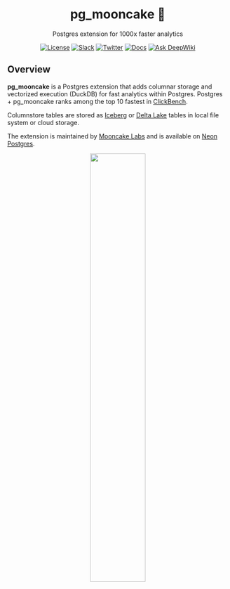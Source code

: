 <div align="center">

# pg_mooncake 🥮
Postgres extension for 1000x faster analytics

[![License](https://img.shields.io/badge/License-MIT-blue)](https://github.com/Mooncake-Labs/pg_mooncake/blob/main/LICENSE)
[![Slack](https://img.shields.io/badge/Mooncake%20Slack-purple?logo=slack)](https://join.slack.com/t/mooncakelabs/shared_invite/zt-2sepjh5hv-rb9jUtfYZ9bvbxTCUrsEEA)
[![Twitter](https://img.shields.io/twitter/url?url=https%3A%2F%2Fx.com%2Fmooncakelabs&label=%40mooncakelabs)](https://x.com/mooncakelabs)
[![Docs](https://img.shields.io/badge/Documentation-pgmooncake.com-blue?style=flat&logo=readthedocs&logoColor=white)](https://pgmooncake.com/docs)
[![Ask DeepWiki](https://deepwiki.com/badge.svg)](https://deepwiki.com/Mooncake-Labs/pg_mooncake)

</div>

## Overview
**pg_mooncake** is a Postgres extension that adds columnar storage and vectorized execution (DuckDB) for fast analytics within Postgres. Postgres + pg_mooncake ranks among the top 10 fastest in [ClickBench](https://www.mooncake.dev/blog/clickbench-v0.1).

Columnstore tables are stored as [Iceberg](https://github.com/apache/iceberg) or [Delta Lake](https://github.com/delta-io/delta) tables in local file system or cloud storage.

The extension is maintained by [Mooncake Labs](https://mooncake.dev/) and is available on [Neon Postgres](https://neon.tech/home).
<div align="center">
  <a href="https://www.mooncake.dev/blog/how-we-built-pgmooncake">
    <img src="https://www.mooncake.dev/images/blog/blog_4venn.jpg" width="50%"/>
  </a>
</div>
